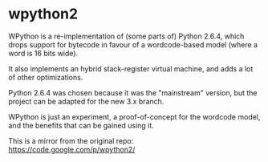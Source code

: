 wpython2
=======

WPython is a re-implementation of (some parts of) Python 2.6.4, which drops support for bytecode in favour of a wordcode-based model (where a word is 16 bits wide).

It also implements an hybrid stack-register virtual machine, and adds a lot of other optimizations.

Python 2.6.4 was chosen because it was the "mainstream" version, but the project can be adapted for the new 3.x branch.

WPython is just an experiment, a proof-of-concept for the wordcode model, and the benefits that can be gained using it.

This is a mirror from the original repo: https://code.google.com/p/wpython2/

